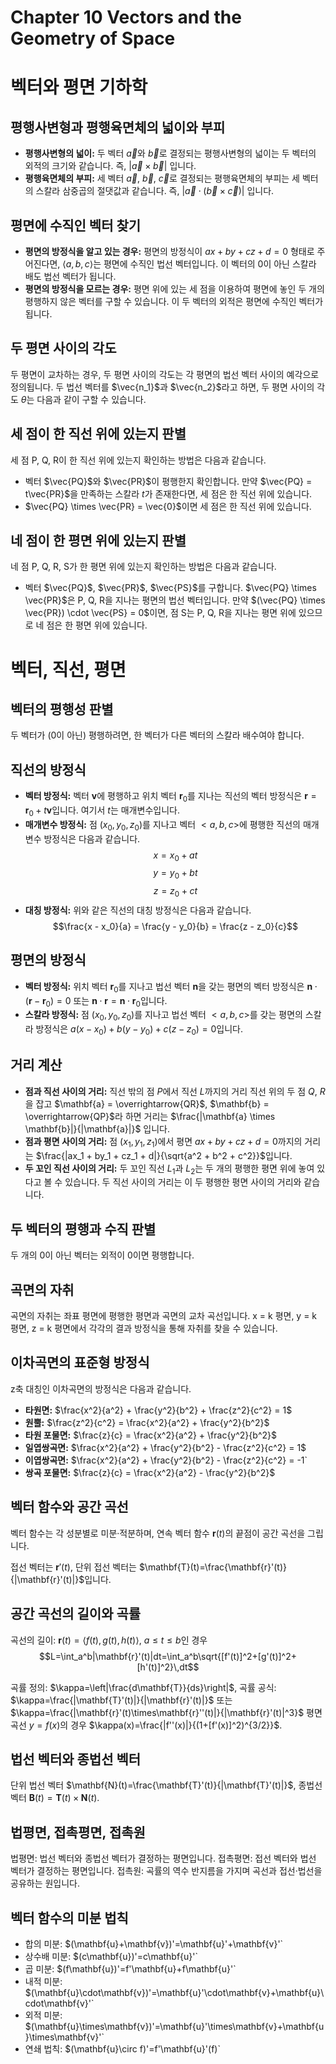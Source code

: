 # Chapter 10 Vectors and the Geometry of Space

# 벡터와 평면 기하학

## 평행사변형과 평행육면체의 넓이와 부피

* **평행사변형의 넓이:** 두 벡터 $\vec{a}$와 $\vec{b}$로 결정되는 평행사변형의 넓이는 두 벡터의 외적의 크기와 같습니다. 즉, $|\vec{a} \times \vec{b}|$ 입니다.
* **평행육면체의 부피:** 세 벡터 $\vec{a}$, $\vec{b}$, $\vec{c}$로 결정되는 평행육면체의 부피는 세 벡터의 스칼라 삼중곱의 절댓값과 같습니다. 즉, $|\vec{a} \cdot (\vec{b} \times \vec{c})|$ 입니다.

## 평면에 수직인 벡터 찾기

* **평면의 방정식을 알고 있는 경우:** 평면의 방정식이 $ax + by + cz + d = 0$ 형태로 주어진다면, $\langle a, b, c \rangle$는 평면에 수직인 법선 벡터입니다. 이 벡터의 0이 아닌 스칼라 배도 법선 벡터가 됩니다.
* **평면의 방정식을 모르는 경우:** 평면 위에 있는 세 점을 이용하여 평면에 놓인 두 개의 평행하지 않은 벡터를 구할 수 있습니다. 이 두 벡터의 외적은 평면에 수직인 벡터가 됩니다.

## 두 평면 사이의 각도

두 평면이 교차하는 경우, 두 평면 사이의 각도는 각 평면의 법선 벡터 사이의 예각으로 정의됩니다. 두 법선 벡터를 $\vec{n_1}$과 $\vec{n_2}$라고 하면, 두 평면 사이의 각도 $\theta$는 다음과 같이 구할 수 있습니다.

## 세 점이 한 직선 위에 있는지 판별

세 점 P, Q, R이 한 직선 위에 있는지 확인하는 방법은 다음과 같습니다.
* 벡터 $\vec{PQ}$와 $\vec{PR}$이 평행한지 확인합니다. 만약 $\vec{PQ} = t\vec{PR}$을 만족하는 스칼라 $t$가 존재한다면, 세 점은 한 직선 위에 있습니다.
* $\vec{PQ} \times \vec{PR} = \vec{0}$이면 세 점은 한 직선 위에 있습니다.

## 네 점이 한 평면 위에 있는지 판별

네 점 P, Q, R, S가 한 평면 위에 있는지 확인하는 방법은 다음과 같습니다.
* 벡터 $\vec{PQ}$, $\vec{PR}$, $\vec{PS}$를 구합니다. $\vec{PQ} \times \vec{PR}$은 P, Q, R을 지나는 평면의 법선 벡터입니다. 만약 $(\vec{PQ} \times \vec{PR}) \cdot \vec{PS} = 0$이면, 점 S는 P, Q, R을 지나는 평면 위에 있으므로 네 점은 한 평면 위에 있습니다.

# 벡터, 직선, 평면

## 벡터의 평행성 판별

두 벡터가 (0이 아닌) 평행하려면, 한 벡터가 다른 벡터의 스칼라 배수여야 합니다.

## 직선의 방정식

* **벡터 방정식:** 벡터 $\mathbf{v}$에 평행하고 위치 벡터 $\mathbf{r}_0$를 지나는 직선의 벡터 방정식은 $\mathbf{r} = \mathbf{r}_0 + t\mathbf{v}$입니다. 여기서 $t$는 매개변수입니다.
* **매개변수 방정식:** 점 $(x_0, y_0, z_0)$를 지나고 벡터 $<a, b, c>$에 평행한 직선의 매개변수 방정식은 다음과 같습니다.
  $$x = x_0 + at$$
  $$y = y_0 + bt$$
  $$z = z_0 + ct$$
* **대칭 방정식:** 위와 같은 직선의 대칭 방정식은 다음과 같습니다.
  $$\frac{x - x_0}{a} = \frac{y - y_0}{b} = \frac{z - z_0}{c}$$

## 평면의 방정식

* **벡터 방정식:** 위치 벡터 $\mathbf{r}_0$를 지나고 법선 벡터 $\mathbf{n}$을 갖는 평면의 벡터 방정식은 $\mathbf{n} \cdot (\mathbf{r} - \mathbf{r}_0) = 0$ 또는 $\mathbf{n} \cdot \mathbf{r} = \mathbf{n} \cdot \mathbf{r}_0$입니다.
* **스칼라 방정식:** 점 $(x_0, y_0, z_0)$를 지나고 법선 벡터 $<a, b, c>$를 갖는 평면의 스칼라 방정식은 $a(x - x_0) + b(y - y_0) + c(z - z_0) = 0$입니다.

## 거리 계산

* **점과 직선 사이의 거리:** 직선 밖의 점 $P$에서 직선 $L$까지의 거리 
  직선 위의 두 점 $Q$, $R$을 잡고 $\mathbf{a} = \overrightarrow{QR}$, $\mathbf{b} = \overrightarrow{QP}$라 하면 
  거리는 $\frac{|\mathbf{a} \times \mathbf{b}|}{|\mathbf{a}|}$ 입니다.
* **점과 평면 사이의 거리:** 점 $(x_1, y_1, z_1)$에서 평면 $ax + by + cz + d = 0$까지의 거리는 $\frac{|ax_1 + by_1 + cz_1 + d|}{\sqrt{a^2 + b^2 + c^2}}$입니다.
* **두 꼬인 직선 사이의 거리:** 두 꼬인 직선 $L_1$과 $L_2$는 두 개의 평행한 평면 위에 놓여 있다고 볼 수 있습니다. 두 직선 사이의 거리는 이 두 평행한 평면 사이의 거리와 같습니다.

## 두 벡터의 평행과 수직 판별

두 개의 0이 아닌 벡터는 외적이 0이면 평행합니다.

## 곡면의 자취

곡면의 자취는 좌표 평면에 평행한 평면과 곡면의 교차 곡선입니다. x = k 평면, y = k 평면, z = k 평면에서 각각의 결과 방정식을 통해 자취를 찾을 수 있습니다.

## 이차곡면의 표준형 방정식

z축 대칭인 이차곡면의 방정식은 다음과 같습니다.
* **타원면:** $\frac{x^2}{a^2} + \frac{y^2}{b^2} + \frac{z^2}{c^2} = 1$
* **원뿔:** $\frac{z^2}{c^2} = \frac{x^2}{a^2} + \frac{y^2}{b^2}$
* **타원 포물면:** $\frac{z}{c} = \frac{x^2}{a^2} + \frac{y^2}{b^2}$
* **일엽쌍곡면:** $\frac{x^2}{a^2} + \frac{y^2}{b^2} - \frac{z^2}{c^2} = 1$
* **이엽쌍곡면:** $\frac{x^2}{a^2} + \frac{y^2}{b^2} - \frac{z^2}{c^2} = -1`
* **쌍곡 포물면:** $\frac{z}{c} = \frac{x^2}{a^2} - \frac{y^2}{b^2}$

## 벡터 함수와 공간 곡선

벡터 함수는 각 성분별로 미분·적분하며, 연속 벡터 함수 $\mathbf{r}(t)$의 끝점이 공간 곡선을 그립니다.

접선 벡터는 $\mathbf{r}'(t)$, 단위 접선 벡터는 $\mathbf{T}(t)=\frac{\mathbf{r}'(t)}{|\mathbf{r}'(t)|}$입니다.

## 공간 곡선의 길이와 곡률

곡선의 길이: $\mathbf{r}(t)=\langle f(t),g(t),h(t)\rangle$, $a\le t\le b$인 경우
$$L=\int_a^b|\mathbf{r}'(t)|dt=\int_a^b\sqrt{[f'(t)]^2+[g'(t)]^2+[h'(t)]^2}\,dt$$

곡률 정의: $\kappa=\left|\frac{d\mathbf{T}}{ds}\right|$,
곡률 공식: $\kappa=\frac{|\mathbf{T}'(t)|}{|\mathbf{r}'(t)|}$ 또는 $\kappa=\frac{|\mathbf{r}'(t)\times\mathbf{r}''(t)|}{|\mathbf{r}'(t)|^3}$
평면 곡선 $y=f(x)$의 경우 $\kappa(x)=\frac{|f''(x)|}{(1+[f'(x)]^2)^{3/2}}$.

## 법선 벡터와 종법선 벡터

단위 법선 벡터 $\mathbf{N}(t)=\frac{\mathbf{T}'(t)}{|\mathbf{T}'(t)|}$, 종법선 벡터 $\mathbf{B}(t)=\mathbf{T}(t)\times \mathbf{N}(t)$.

## 법평면, 접촉평면, 접촉원

법평면: 법선 벡터와 종법선 벡터가 결정하는 평면입니다.
접촉평면: 접선 벡터와 법선 벡터가 결정하는 평면입니다.
접촉원: 곡률의 역수 반지름을 가지며 곡선과 접선·법선을 공유하는 원입니다.

## 벡터 함수의 미분 법칙

* 합의 미분: $(\mathbf{u}+\mathbf{v})'=\mathbf{u}'+\mathbf{v}'`
* 상수배 미분: $(c\mathbf{u})'=c\mathbf{u}'`
* 곱 미분: $(f\mathbf{u})'=f'\mathbf{u}+f\mathbf{u}'`
* 내적 미분: $(\mathbf{u}\cdot\mathbf{v})'=\mathbf{u}'\cdot\mathbf{v}+\mathbf{u}\cdot\mathbf{v}'`
* 외적 미분: $(\mathbf{u}\times\mathbf{v})'=\mathbf{u}'\times\mathbf{v}+\mathbf{u}\times\mathbf{v}'`
* 연쇄 법칙: $(\mathbf{u}\circ f)'=f'\mathbf{u}'(f)`
